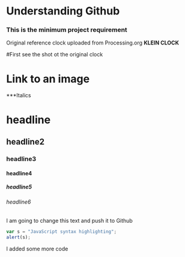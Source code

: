 # Understanding Github 
### This is the minimum project requirement
Original reference clock uploaded from Processing.org
**KLEIN CLOCK** 

#First see the shot ot the original clock 


# Link to an image 


***Italics




# headline 
## headline2
### headline3
#### headline4
##### headline5
###### headline6

I am going to change this text and push it to Github 

```javascript
var s = "JavaScript syntax highlighting";
alert(s);
```



I added some more code

